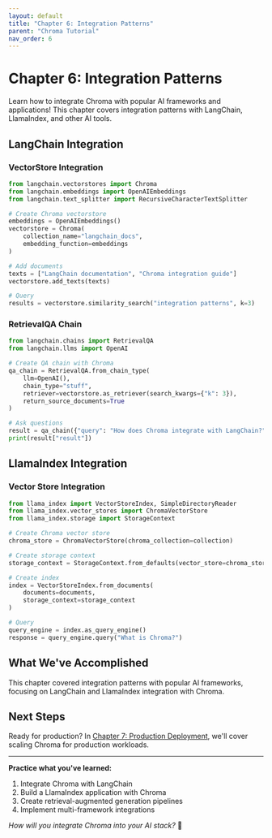 ```yaml
---
layout: default
title: "Chapter 6: Integration Patterns"
parent: "Chroma Tutorial"
nav_order: 6
---
```


# Chapter 6: Integration Patterns

Learn how to integrate Chroma with popular AI frameworks and applications! This chapter covers integration patterns with LangChain, LlamaIndex, and other AI tools.

## LangChain Integration

### VectorStore Integration

```python
from langchain.vectorstores import Chroma
from langchain.embeddings import OpenAIEmbeddings
from langchain.text_splitter import RecursiveCharacterTextSplitter

# Create Chroma vectorstore
embeddings = OpenAIEmbeddings()
vectorstore = Chroma(
    collection_name="langchain_docs",
    embedding_function=embeddings
)

# Add documents
texts = ["LangChain documentation", "Chroma integration guide"]
vectorstore.add_texts(texts)

# Query
results = vectorstore.similarity_search("integration patterns", k=3)
```

### RetrievalQA Chain

```python
from langchain.chains import RetrievalQA
from langchain.llms import OpenAI

# Create QA chain with Chroma
qa_chain = RetrievalQA.from_chain_type(
    llm=OpenAI(),
    chain_type="stuff",
    retriever=vectorstore.as_retriever(search_kwargs={"k": 3}),
    return_source_documents=True
)

# Ask questions
result = qa_chain({"query": "How does Chroma integrate with LangChain?"})
print(result["result"])
```

## LlamaIndex Integration

### Vector Store Integration

```python
from llama_index import VectorStoreIndex, SimpleDirectoryReader
from llama_index.vector_stores import ChromaVectorStore
from llama_index.storage import StorageContext

# Create Chroma vector store
chroma_store = ChromaVectorStore(chroma_collection=collection)

# Create storage context
storage_context = StorageContext.from_defaults(vector_store=chroma_store)

# Create index
index = VectorStoreIndex.from_documents(
    documents=documents,
    storage_context=storage_context
)

# Query
query_engine = index.as_query_engine()
response = query_engine.query("What is Chroma?")
```

## What We've Accomplished

This chapter covered integration patterns with popular AI frameworks, focusing on LangChain and LlamaIndex integration with Chroma.

## Next Steps

Ready for production? In [Chapter 7: Production Deployment](07-production-deployment.md), we'll cover scaling Chroma for production workloads.

---

**Practice what you've learned:**
1. Integrate Chroma with LangChain
2. Build a LlamaIndex application with Chroma
3. Create retrieval-augmented generation pipelines
4. Implement multi-framework integrations

*How will you integrate Chroma into your AI stack?* 🔗
